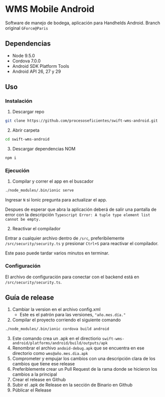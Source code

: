 # WMS Mobile Android
Software de manejo de bodega, aplicación para Handhelds Android.
Branch original `GForce@Paris`

## Dependencias
* Node 9.5.0
* Cordova 7.0.0
* Android SDK Platform Tools
* Android API 26, 27 y 29

## Uso
### Instalación
1. Descargar repo
```bash
git clone https://github.com/procesoseficientes/swift-wms-android.git
```
2. Abrir carpeta
```bash
cd swift-wms-android
```
3. Descargar dependencias NOM
```bash
npm i
```

### Ejecución
1. Compilar y correr el app en el buscador
```bash
./node_modules/.bin/ionic serve
```
Ingresar `N` si Ionic pregunta para actualizar el app.

Despues de esperar que abra la aplicación deberá de salir una pantalla de error con la descripción `Typescript Error:
A tuple type element list cannot be empty.`

2. Reactivar el compilador
  
Entrar a cualquier archivo dentro de `/src`, preferibilemente `/src/security/security.ts` y presionar `Ctrl+S` para reactivar el compilador.

Este paso puede tardar varios minutos en terminar.

### Configuración
El archivo de configuración para conectar con el backend está en `/src/security/security.ts`.


## Guía de release

1. Cambiar la version en el archivo config.xml
    - Este es el patrón para las versiones, `"año.mes.día."`
2. Compilar el proyecto corriendo el siguiente comando
```bash
./node_modules/.bin/ionic cordova build android
```
3. Este comando crea un .apk en el directiorio `swift-wms-android/platforms/android/build/outputs/apk`
4. Renombrar el archivo `andoid-debug.apk` que se encuentra en ese directorio como `wms@año.mes.dia.apk`
5. Comprometer y empujar los cambios con una descripción clara de los cambios que tiene ese release
6. Preferiblemente crear un Pull Request de la rama donde se hicieron los cambios a la principal
7. Crear el release en Github
8. Subir el .apk de Release en la sección de Binario en Github
9. Públicar el Release